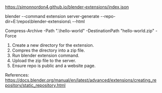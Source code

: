https://simonnordon4.github.io/blender-extensions/index.json



blender --command extension server-generate --repo-dir=E:\repos\blender-extensions\ --html

Compress-Archive -Path ".\hello-world" -DestinationPath "hello-world.zip" -Force

1. Create a new directory for the extension.
2. Compres the directory into a zip file.
3. Run blender extension command.
4. Upload the zip file to the server.
5. Ensure repo is public and a website page.

References:
    https://docs.blender.org/manual/en/latest/advanced/extensions/creating_repository/static_repository.html